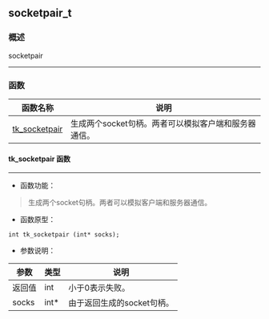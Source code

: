 ## socketpair\_t
### 概述
socketpair

----------------------------------
### 函数
<p id="socketpair_t_methods">

| 函数名称 | 说明 | 
| -------- | ------------ | 
| <a href="#socketpair_t_tk_socketpair">tk\_socketpair</a> | 生成两个socket句柄。两者可以模拟客户端和服务器通信。 |
#### tk\_socketpair 函数
-----------------------

* 函数功能：

> <p id="socketpair_t_tk_socketpair">生成两个socket句柄。两者可以模拟客户端和服务器通信。


* 函数原型：

```
int tk_socketpair (int* socks);
```

* 参数说明：

| 参数 | 类型 | 说明 |
| -------- | ----- | --------- |
| 返回值 | int | 小于0表示失败。 |
| socks | int* | 由于返回生成的socket句柄。 |
